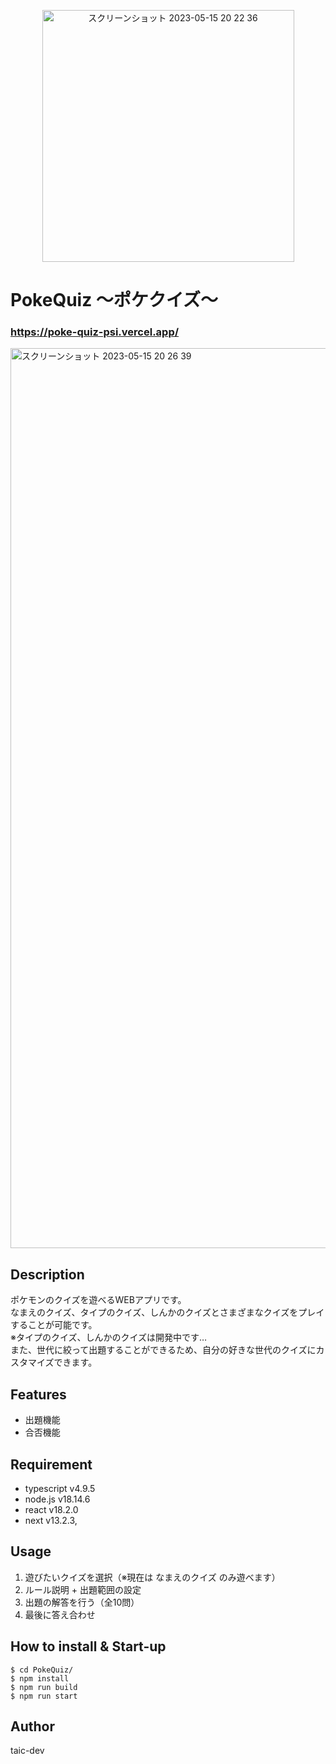 <p align="center">
<img width="403" alt="スクリーンショット 2023-05-15 20 22 36" src="https://github.com/taic-dev/PokeQuiz/assets/52269577/beae7980-2a69-42ce-9b34-007c39983858">
</p>

# PokeQuiz 〜ポケクイズ〜
### https://poke-quiz-psi.vercel.app/

<img width="1440" alt="スクリーンショット 2023-05-15 20 26 39" src="https://github.com/taic-dev/PokeQuiz/assets/52269577/8c5e21f3-614c-4686-8be6-467ae1803d7b">

## Description
ポケモンのクイズを遊べるWEBアプリです。<br>
なまえのクイズ、タイプのクイズ、しんかのクイズとさまざまなクイズをプレイすることが可能です。<br>
※タイプのクイズ、しんかのクイズは開発中です… <br>
また、世代に絞って出題することができるため、自分の好きな世代のクイズにカスタマイズできます。

## Features
- 出題機能
- 合否機能

## Requirement
- typescript v4.9.5
- node.js v18.14.6
- react v18.2.0
- next v13.2.3,

## Usage
1. 遊びたいクイズを選択（※現在は なまえのクイズ のみ遊べます）
2. ルール説明 + 出題範囲の設定
3. 出題の解答を行う（全10問）
4. 最後に答え合わせ

## How to install & Start-up
```$ git clone git@github.com:taic-dev/PokeQuiz.git
$ cd PokeQuiz/
$ npm install
$ npm run build
$ npm run start
```

## Author
taic-dev

